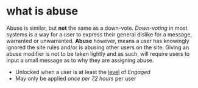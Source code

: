 # what is abuse

Abuse is similar, but **not** the same as a down-vote. _Down-voting_ in most systems is a way for a user to express their general dislike for a message, warranted or unwarranted. **Abuse** however, means a user has knowingly ignored the site rules and/or is abusing other users on the site. Giving an abuse modifier is not to be taken lightly and as such, will require users to input a small message as to why they are assigning abuse.

- Unlocked when a user is at least the [level] of _Engaged_
- May only be applied _once per 72 hours_ per user

[level]:#/faq/level